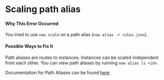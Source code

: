 # Scaling path alias

#### Why This Error Occurred

You tried to use `now scale` on a path alias (`now alias -r rules.json`).

#### Possible Ways to Fix It

Path aliases are routes to instances. Instances can be scaled independent from each other.
You can view path aliases by running `now alias ls <id>`.

Documentation for Path Aliases can be found [here](https://vercel.com/docs/features/path-aliases).
